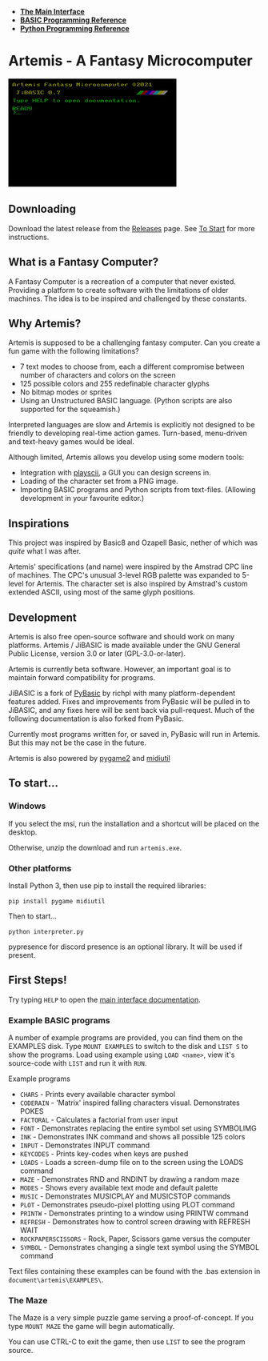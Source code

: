 - **[The Main Interface](main)**
- **[BASIC Programming Reference](programming)**
- **[Python Programming Reference](python)**

# Artemis - A Fantasy Microcomputer

![Artemis Screen](artemis_screen.gif)

## Downloading

Download the latest release from the [Releases](https://github.com/JiFish/artemis/releases) page. See [To Start](#to-start) for more instructions.

## What is a Fantasy Computer?

A Fantasy Computer is a recreation of a computer that never existed. Providing a platform to create software with the limitations of older machines. The idea is to be inspired and challenged by these constants.

## Why Artemis?

Artemis is supposed to be a challenging fantasy computer. Can you create a fun game with the following limitations?

- 7 text modes to choose from, each a different compromise between number of characters and colors on the screen
- 125 possible colors and 255 redefinable character glyphs
- No bitmap modes or sprites
- Using an Unstructured BASIC language. (Python scripts are also supported for the squeamish.)

Interpreted languages are slow and Artemis is explicitly not designed to be friendly to developing real-time action games. Turn-based, menu-driven and text-heavy games would be ideal.

Although limited, Artemis allows you develop using some modern tools:

- Integration with [playscii](http://vectorpoem.com/playscii/), a GUI you can design screens in.
- Loading of the character set from a PNG image.
- Importing BASIC programs and Python scripts from text-files. (Allowing development in your favourite editor.)

## Inspirations

This project was inspired by Basic8 and Ozapell Basic, nether of which was _quite_ what I was after.

Artemis' specifications (and name) were inspired by the Amstrad CPC line of machines. The CPC's unusual 3-level RGB palette was expanded to 5-level for Artemis. The character set is also inspired by Amstrad's custom extended ASCII, using most of the same glyph positions.

## Development

Artemis is also free open-source software and should work on many platforms. Artemis / JiBASIC is made available under the GNU General Public License, version 3.0 or later (GPL-3.0-or-later).

Artemis is currently beta software. However, an important goal is to maintain forward compatibility for programs.

JiBASIC is a fork of [PyBasic](https://github.com/richpl/PyBasic) by richpl with many platform-dependent features added. Fixes and improvements from PyBasic will be pulled in to JiBASIC, and any fixes here will be sent back via pull-request. Much of the following documentation is also forked from PyBasic.

Currently most programs written for, or saved in, PyBasic will run in Artemis. But this may not be the case in the future.

Artemis is also powered by [pygame2](https://www.pygame.org/) and [midiutil](https://github.com/MarkCWirt/MIDIUtil)

## To start...

### Windows

If you select the msi, run the installation and a shortcut will be placed on the desktop.

Otherwise, unzip the download and run `artemis.exe`.

### Other platforms

Install Python 3, then use pip to install the required libraries:
```
pip install pygame midiutil
```

Then to start...
```
python interpreter.py
```

pypresence for discord presence is an optional library. It will be used if present.

## First Steps!

Try typing `HELP` to open the [main interface documentation](main).

### Example BASIC programs

A number of example programs are provided, you can find them on the EXAMPLES disk. Type `MOUNT EXAMPLES` to switch to the disk and `LIST S` to show the programs. Load using example using `LOAD <name>`, view it's source-code with `LIST` and run it with `RUN`.

Example programs

* `CHARS` - Prints every available character symbol
* `CODERAIN` - 'Matrix' inspired falling characters visual. Demonstrates POKES
* `FACTORAL` - Calculates a factorial from user input
* `FONT` - Demonstrates replacing the entire symbol set using SYMBOLIMG
* `INK` - Demonstrates INK command and shows all possible 125 colors
* `INPUT` - Demonstrates INPUT command
* `KEYCODES` - Prints key-codes when keys are pushed
* `LOADS` - Loads a screen-dump file on to the screen using the LOADS command
* `MAZE` - Demonstrates RND and RNDINT by drawing a random maze
* `MODES` - Shows every available text mode and default palette
* `MUSIC` - Demonstrates MUSICPLAY and MUSICSTOP commands
* `PLOT` - Demonstrates pseudo-pixel plotting using PLOT command
* `PRINTW` - Demonstrates printing to a window using PRINTW command
* `REFRESH` - Demonstrates how to control screen drawing with REFRESH WAIT
* `ROCKPAPERSCISSORS` - Rock, Paper, Scissors game versus the computer
* `SYMBOL` - Demonstrates changing a single text symbol using the SYMBOL command

Text files containing these examples can be found with the .bas extension in `document\artemis\EXAMPLES\`.

### The Maze

The Maze is a very simple puzzle game serving a proof-of-concept. If you type `MOUNT MAZE` the game will begin automatically.

You can use CTRL-C to exit the game, then use `LIST` to see the program source.
